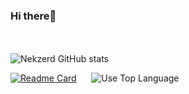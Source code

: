### Hi there👋 
<br><br>
![Nekzerd GitHub stats](https://github-readme-stats.vercel.app/api?username=Nekzerd&show_icons=true&theme=vision-friendly-dark)

[![Readme Card](https://github-readme-stats.vercel.app/api/pin/?username=Nekzerd&theme=vision-friendly-dark&repo=Nek-PNJnoDropWeapon)](https://github.com/Nekzerd/Nek-PNJnoDropWeapon) &nbsp;&nbsp;&nbsp;&nbsp;&nbsp;![Use Top Language](https://github-readme-stats.vercel.app/api/top-langs/?username=Nekzerd&layout=compact&theme=vision-friendly-dark) 

